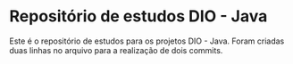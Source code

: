 # Repositório de estudos DIO - Java
Este é o repositório de estudos para os projetos DIO - Java.
Foram criadas duas linhas no arquivo para a realização de dois commits.